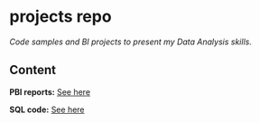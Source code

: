 # projects repo
_Code samples and BI projects to present my Data Analysis skills._

## Content
**PBI reports:** [See here](https://github.com/mmbiskup/projects/tree/main/PBI%20reports)

**SQL code:** [See here](https://github.com/mmbiskup/projects/tree/main/SQL) 
